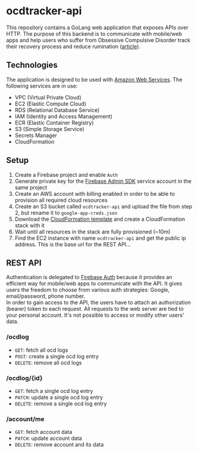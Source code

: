 # ocdtracker-api
This repository contains a GoLang web application that exposes APIs over HTTP. The purpose of this backend is to communicate with mobile/web apps and help users who suffer from Obsessive Compulsive Disorder track their recovery process and reduce rumination ([article](https://thepsychologygroup.com/ruminating-thoughts-and-anxiety/)).  

## Technologies
The application is designed to be used with [Amazon Web Services](https://aws.amazon.com/). The following services are in use:
- VPC (Virtual Private Cloud)
- EC2 (Elastic Compute Cloud)
- RDS (Relational Database Service)
- IAM (Identity and Access Management)
- ECR (Elastic Container Registry)
- S3 (Simple Storage Service)
- Secrets Manager
- CloudFormation

## Setup
1. Create a Firebase project and enable `Auth`
2. Generate private key for the [Firebase Admin SDK](https://console.firebase.google.com/project/_/settings/serviceaccounts/adminsdk) service account in the same project
3. Create an AWS account with billing enabled in order to be able to provision all required cloud resources
4. Create an S3 bucket called `ocdtracker-api` and upload the file from step 2, but rename it to `google-app-creds.json`
5. Download the [CloudFormation template](https://raw.githubusercontent.com/cecobask/ocdtracker-api/main/cloudformation.template) and create a CloudFormation stack with it
6. Wait until all resources in the stack are fully provisioned (~10m)
7. Find the EC2 instance with name `ocdtracker-api` and get the public ip address. This is the base url for the REST API...

## REST API
Authentication is delegated to [Firebase Auth](https://firebase.google.com/docs/auth) because it provides an efficient way for mobile/web apps to communicate with the API. It gives users the freedom to choose from various auth strategies: Google, email/password, phone number.  
In order to gain access to the API, the users have to attach an authorization (bearer) token to each request. All requests to the web server are tied to your personal account. It's not possible to access or modify other users' data.

### /ocdlog
- `GET`: fetch all ocd logs
- `POST`: create a single ocd log entry
- `DELETE`: remove all ocd logs

### /ocdlog/{id}
- `GET`: fetch a single ocd log entry
- `PATCH`: update a single ocd log entry
- `DELETE`: remove a single ocd log entry

### /account/me
- `GET`: fetch account data
- `PATCH`: update account data
- `DELETE`: remove account and its data
